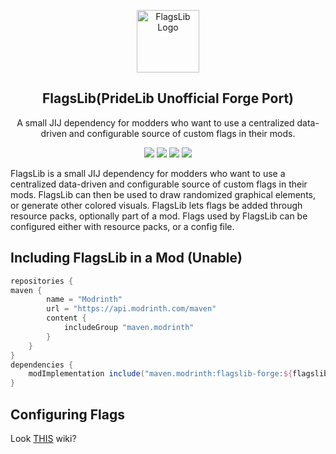 <p align="center">
 <img width="100px" src="src/main/resources/assets/pride/icon.png" align="center" alt="FlagsLib Logo" />
 <h2 align="center">FlagsLib(PrideLib Unofficial Forge Port)</h2>
 <p align="center">A small JIJ dependency for modders who want to use a centralized data-driven and configurable source of custom flags in their mods. </p>
 <p align="center">
    <a title="Java 17" target="_blank"><img src="https://img.shields.io/badge/language-Java%2017-9B599A.svg?style=flat-square"></a>
    <a title="GitHub license" target="_blank" href="https://github.com/TexTrueStudio/PrideLib-Forge/blob/de6616b2d28304382686a725e71e04835f1cfea6/LICENSE"><img src="https://img.shields.io/github/license/LambdAurora/SpruceUI?style=flat-square"></a>
    <a title="Environment: Client" target="_blank"><img src="https://img.shields.io/badge/environment-client-1976d2?style=flat-square"></a>
    <a title="Mod loader: Forge" target="_blank"><img src="https://img.shields.io/badge/Modloader-Forge-blue?style=flat-square"></a>
</p>

FlagsLib is a small JIJ dependency for modders who want to use a centralized data-driven and configurable source of custom flags in their mods.
FlagsLib can then be used to draw randomized graphical elements, or generate other colored visuals. FlagsLib lets flags be added through resource packs, 
optionally part of a mod. Flags used by FlagsLib can be configured either with resource packs, or a config file.

## Including FlagsLib in a Mod (Unable)
```gradle
repositories {
maven {
        name = "Modrinth"
        url = "https://api.modrinth.com/maven"
        content {
            includeGroup "maven.modrinth"
        }
    }
}
dependencies {
	modImplementation include("maven.modrinth:flagslib-forge:${flagslib_version}")
}
```
## Configuring Flags
Look [THIS](https://github.com/TexTrueStudio/PrideLib-Forge/wiki) wiki?